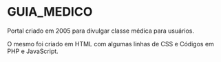 # GUIA_MEDICO
Portal criado em 2005 para divulgar classe médica para usuários.

O mesmo foi criado em HTML com algumas linhas de CSS e Códigos em PHP e JavaScript.
